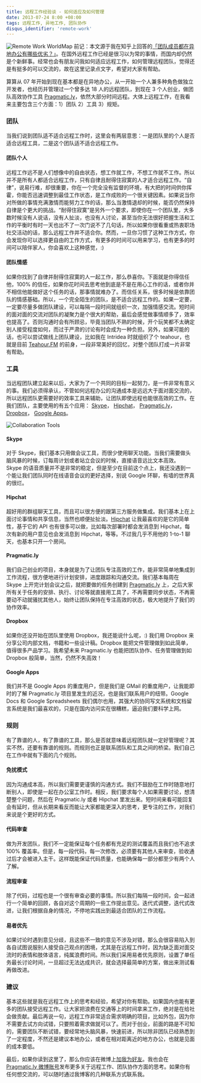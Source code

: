 ```yaml
---
title: 远程工作经验谈 - 如何适应及如何管理
date: 2013-07-24 8:00 +08:00
tags: 远程工作, 异地工作, 团队协作
disqus_identifier: 'remote-work'
---
```


![Remote Work WorldMap](remote-team-the-things-you-should-know/remote-work-worldmap.jpg)
前记：本文源于我在知乎上回答的[「团队成员都在异地办公有哪些优劣？」](http://www.zhihu.com/question/20011303/answer/17978689)。在国外远程工作已经是很习以为常的事情，而国内却仍然是个新鲜事。经常也会有朋友问我如何适应远程工作，如何管理远程团队，觉得还是有挺多的可以交流的，故在这里记录点文字，希望对大家有帮助。

算算从 07 年开始到现在基本都是在异地办公，从一开始一个人兼多种角色做独立开发者，也经历并管理过一个曾多达 18 人的远程团队，到现在 3 个人创业，做团队高效协作工具 [Pragmatic.ly](https://pragmatic.ly "团队高效协作工具")，依然大部分时间远程。大体上远程工作，在我看来主要包含三个方面：1）团队 2）工具 3）规矩。

### 团队

当我们说到团队适不适合远程工作时，这里会有两层意思：一是团队里的个人是否适合远程工具，二是这个团队适不适合远程工作。

#### 团队个人

远程工作远不是人们想像中的自由状态，想工作就工作，不想工作就不工作。所以并不是所有人都适合远程工作，只有自律且耐得住寂寞的人才适合远程工作。“自律”，说易行难，却很重要，你在一个完全没有监督的环境，有大把的时间供你挥霍，你能否迅速调整到最佳工作状态，是工作成败的一个很关键因素。如果说当你对所做的事情充满激情而能努力工作的话，那么当激情退却的时候，能否仍然保持自律是个更大的挑战。“耐得住寂寞”是另外一个要求，即使你在一个团队里，大多数时候没有人说话，没有人扯淡，也没有人讨论，甚至当你无法很好把握生活和工作的平衡时有时一天也出不了一次门说不了几句话，所以如果你很看重或热衷职场社交活动的话，那么远程工作并不适合你。然而，一旦你习惯了这种工作方式，你会发现你可以选择更自由的工作方式，有更多的时间可以用来学习，也有更多的时间可以陪伴家人，你会喜欢上这种感觉，:)

#### 团队情感

如果你找到了自律并耐得住寂寞的人一起工作，那么恭喜你。下面就是你得信任他，100% 的信任，如果你花时间去思考他到底是不是在用心工作的话，或者你并不相信他能做好这个任务的话，那事情就难办了。而信任关系，很多时候是依靠团队的情感基础。所以，一个完全陌生的团队，是不适合远程工作的。如果一定要，一定要尽量多做团队建设，可以每隔一段时间就组织一次，加强情感交流。短时间的面对面的交流对团队的凝聚力是个很大的帮助，最后会感觉做事情顺多了，效率也提高了。否则沟通时会有所顾忌，毕竟当团队不熟的时候，开个玩笑都不太确定别人接受程度如何，而过于严肃的讨论有时会成为一种负担。另外，如果可能的话，也可以尝试做线上团队建设，比如我在 Intridea 时就组织了个 teahour，也就是目前 [Teahour.FM](http://teahour.fm) 的前身，一段非常美好的回忆，对整个团队打成一片非常有帮助。

### 工具

当远程团队建立起来以后，大家为了一个共同的目标一起努力，是一件非常有意义的事。我们必须得承认，不管如何远程办公的沟通成本是远远大于面对面交流的，所以远程团队更需要好的效率工具来辅助，让团队即使远程也能很高效的工作。在我们团队，主要使用的有五个应用： [Skype](http://skype.com)， [Hipchat](https://hipchat.com)， [Pragmatic.ly](https://pragmatic.ly "团队高效协作软件")， [Dropbox](https://dropbox.com)， [Google Apps](https://www.google.com/intl/zh-CN/enterprise/apps/business/)。

![Collaboration Tools](remote-team-the-things-you-should-know/collaboration-tools.jpg)

#### Skype

对于 Skype，我们基本只用做会议工具，而很少使用聊天功能。当我们需要做头脑风暴的时候，订每周计划或者站立会议的时候，直接语音远比文本高效。 Skype 的语音质量并不是非常的稳定，但是至少在目前这个点上，我还没遇到一个能让我们团队同时在线语音会议的更好选择，别说 Google 环聊，有墙的世界真的很烂。

#### Hipchat

超好用的群组聊天工具，而且可以很方便的跟第三方服务做集成。我们基本上在上面讨论事情和共享信息，当然也顺便扯扯淡。[Hipchat](https://hipchat.com) 让我最喜欢的是它的简单性，基于它的 API 也有很多可以做，比如每次部署时都会发消息到 Hipchat，每次有新的用户意见也会发消息到 Hipchat，等等。不过我几乎不用他的 1-to-1 聊天，也基本只开一个房间。

#### Pragmatic.ly

我们自己创业的项目，本身就是为了让团队专注高效的工作，能非常简单地集成到工作流程，很方便地进行计划安排，进度跟踪和沟通交流。我们基本每周在 Skype 上开完计划会议之后，就把要做的任务创建到 [Pragmatic.ly](https://pragmatic.ly "高效任务管理工具") 上，之后大家所有关于任务的安排、执行、讨论等就直接用工具了，不再需要同步状态，不再需要动不动就骚扰其他人，始终让团队保持在专注高效的状态，极大地提升了我们的协作效率。

#### Dropbox

如果你还没开始在团队里使用 Dropbox，我还能说什么呢，:)  我们用 Dropbox 来分享公司内部文档，书籍和一些设计稿。Dropbox 能把文件管理做到如此简单，值得很多产品学习。我希望未来 Pragmatic.ly 也能把团队协作、任务管理做到如 Dropbox 般简单，当然，仍然不失高效！

#### Google Apps

我们并不是 Google Apps 的重度用户，但是我们是 GMail 的重度用户，让我能即时的了解 Pragmatic.ly 项目里发生的近况，也是我们联系用户的纽带。Google Docs 和 Google Spreadsheets 我们偶尔也用，其强大的协同写文系统和文档留言系统是我们最喜欢的，只是在国内访问实在很糟糕，逼迫我们要科学上网。

### 规则

有了靠谱的人，有了靠谱的工具，那么是否就意味着远程团队就一定好管理呢？其实不然，还要有靠谱的规则。而规则也正是联系团队和工具之间的桥梁。我们自己在工作中就有下面的几个规则。

#### 免扰模式

因为沟通成本高，所以我们需要更谨慎的沟通方式。我们不鼓励在工作时随意地打断别人，即使是一起在办公室工作时。相反，我们要求每个人如果需要讨论，想清楚整个问题，然后在 Pragmatic.ly 或者 Hipchat 里发出来。短时间来看可能回复会有延时，但从长期来看反而能让大家都能更深入的思考，更专注的工作，对我们来说是个更好的方式。

#### 代码审查

做为开发团队，我们不一定能保证每个任务都有充足的测试覆盖而且我们也不追求 100% 覆盖率。但是，每一段代码，每一次修改，必须要有其他人来审查，验收通过后才会被进入主干。这样既能保证代码质量，也能确保每一部分都至少有两个人了解。

#### 流程审查

除了代码，过程也是一个很有审查必要的事情。所以我们每隔一段时间，会一起进行一个简单的回顾，各自对这个周期的一些工作提出意见。迭代式调整，迭代式改进，让我们根据自身的情况，不停地实践出到最适合团队的工作流程。

#### 易者优先

如果讨论时遇到意见分歧，且这些不一致的意见不涉及对错，那么会很容易陷入到各自试图说服别人接受自己观点的困境，尤其是在远程工作时，因为缺乏面对面交流时的表情和肢体语言，纯属浪费时间。所以我们采用易者优先原则，设置了单任务最长讨论时间，一旦超过无法达成共识，就会选择最简单的方案，做出来测试看再做改进。

### 建议

基本这些就是我在远程工作上的思考和经验，希望对你有帮助。如果国内也能有更多的团队接受远程工作。让大家把浪费在交通等上的时间拿来工作，绝对是在给社会做贡献。最后再说一句，远程工作非常适合需求明确的项目，比如外包，因为你不需要去试方向试错，只要照着需求做就可以了。而对于创业，前面的路是不可知的，需要团队不断试错，要经常地头脑风暴，快速前进，所以除非团队已经熟悉到了一定程度，不然还是建议本地办公，或者在相对距离近的地方办公，也就是见面的成本要低。

最后，如果你读到这里了，那么你应该在微博上[加我为好友](http://weibo.com/presently)。我也会在 [Pragmatic.ly 微博账号](http://weibo.com/pragmaticly)发布更多关于远程工作、团队协作方面的思考。如果你有任何想交流的，可以随时通过我博客的几种联系方式联系我。
